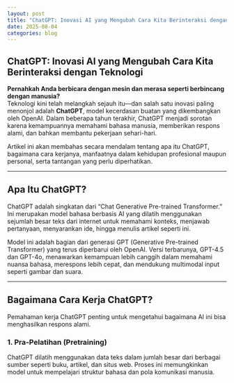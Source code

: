 ```yaml
---
layout: post
title: "ChatGPT: Inovasi AI yang Mengubah Cara Kita Berinteraksi dengan Teknologi"
date: 2025-08-04
categories: blog
---
```


## ChatGPT: Inovasi AI yang Mengubah Cara Kita Berinteraksi dengan Teknologi

**Pernahkah Anda berbicara dengan mesin dan merasa seperti berbincang dengan manusia?**  
Teknologi kini telah melangkah sejauh itu—dan salah satu inovasi paling menonjol adalah **ChatGPT**, model kecerdasan buatan yang dikembangkan oleh OpenAI. Dalam beberapa tahun terakhir, ChatGPT menjadi sorotan karena kemampuannya memahami bahasa manusia, memberikan respons alami, dan bahkan membantu pekerjaan sehari-hari.

Artikel ini akan membahas secara mendalam tentang apa itu ChatGPT, bagaimana cara kerjanya, manfaatnya dalam kehidupan profesional maupun personal, serta tantangan yang perlu diperhatikan.

---

## Apa Itu ChatGPT?

ChatGPT adalah singkatan dari “Chat Generative Pre-trained Transformer.” Ini merupakan model bahasa berbasis AI yang dilatih menggunakan sejumlah besar teks dari internet untuk memahami konteks, menjawab pertanyaan, menyarankan ide, hingga menulis artikel seperti ini.

Model ini adalah bagian dari generasi GPT (Generative Pre-trained Transformer) yang terus diperbarui oleh OpenAI. Versi terbarunya, GPT-4.5 dan GPT-4o, menawarkan kemampuan lebih canggih dalam memahami nuansa bahasa, merespons lebih cepat, dan mendukung multimodal input seperti gambar dan suara.

---

## Bagaimana Cara Kerja ChatGPT?

Pemahaman kerja ChatGPT penting untuk mengetahui bagaimana AI ini bisa menghasilkan respons alami.

### 1. Pra-Pelatihan (Pretraining)

ChatGPT dilatih menggunakan data teks dalam jumlah besar dari berbagai sumber seperti buku, artikel, dan situs web. Proses ini memungkinkan model untuk mempelajari struktur bahasa dan pola komunikasi manusia.
